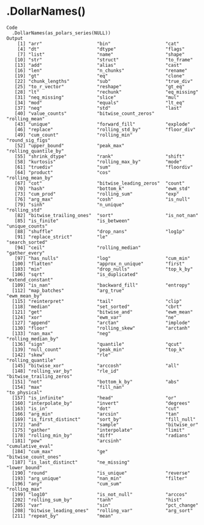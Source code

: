 # .DollarNames(<series>)

    Code
      .DollarNames(as_polars_series(NULL))
    Output
        [1] "arr"                    "bin"                    "cat"                   
        [4] "dt"                     "dtype"                  "flags"                 
        [7] "list"                   "name"                   "shape"                 
       [10] "str"                    "struct"                 "to_frame"              
       [13] "add"                    "alias"                  "cast"                  
       [16] "len"                    "n_chunks"               "rename"                
       [19] "gt"                     "eq"                     "clone"                 
       [22] "chunk_lengths"          "sub"                    "true_div"              
       [25] "to_r_vector"            "reshape"                "gt_eq"                 
       [28] "lt"                     "rechunk"                "eq_missing"            
       [31] "neq_missing"            "slice"                  "mul"                   
       [34] "mod"                    "equals"                 "lt_eq"                 
       [37] "neq"                    "std"                    "last"                  
       [40] "value_counts"           "bitwise_count_zeros"    "rolling_mean"          
       [43] "unique"                 "forward_fill"           "explode"               
       [46] "replace"                "rolling_std_by"         "floor_div"             
       [49] "cum_count"              "rolling_min"            "round_sig_figs"        
       [52] "upper_bound"            "peak_max"               "rolling_quantile_by"   
       [55] "shrink_dtype"           "rank"                   "shift"                 
       [58] "kurtosis"               "rolling_max_by"         "mode"                  
       [61] "truediv"                "sum"                    "floordiv"              
       [64] "product"                "cos"                    "rolling_mean_by"       
       [67] "cot"                    "bitwise_leading_zeros"  "count"                 
       [70] "hash"                   "bottom_k"               "ewm_std"               
       [73] "cum_prod"               "rolling_sum"            "exp"                   
       [76] "arg_max"                "cosh"                   "is_null"               
       [79] "sinh"                   "n_unique"               "rolling_std"           
       [82] "bitwise_trailing_ones"  "sort"                   "is_not_nan"            
       [85] "is_finite"              "is_between"             "unique_counts"         
       [88] "shuffle"                "drop_nans"              "log1p"                 
       [91] "replace_strict"         "le"                     "search_sorted"         
       [94] "ceil"                   "rolling_median"         "gather_every"          
       [97] "has_nulls"              "log"                    "cum_min"               
      [100] "flatten"                "approx_n_unique"        "first"                 
      [103] "min"                    "drop_nulls"             "top_k_by"              
      [106] "sqrt"                   "is_duplicated"          "extend_constant"       
      [109] "is_nan"                 "backward_fill"          "entropy"               
      [112] "map_batches"            "arg_true"               "ewm_mean_by"           
      [115] "reinterpret"            "tail"                   "clip"                  
      [118] "median"                 "set_sorted"             "cbrt"                  
      [121] "get"                    "bitwise_and"            "ewm_mean"              
      [124] "xor"                    "ewm_var"                "ne"                    
      [127] "append"                 "arctan"                 "implode"               
      [130] "floor"                  "rolling_skew"           "arctanh"               
      [133] "nan_max"                "neg"                    "rolling_median_by"     
      [136] "sign"                   "quantile"               "qcut"                  
      [139] "null_count"             "peak_min"               "top_k"                 
      [142] "skew"                   "rle"                    "rolling_quantile"      
      [145] "bitwise_xor"            "arccosh"                "all"                   
      [148] "rolling_var_by"         "rle_id"                 "bitwise_trailing_zeros"
      [151] "not"                    "bottom_k_by"            "abs"                   
      [154] "max"                    "fill_nan"               "to_physical"           
      [157] "is_infinite"            "head"                   "or"                    
      [160] "interpolate_by"         "invert"                 "degrees"               
      [163] "is_in"                  "dot"                    "cut"                   
      [166] "arg_min"                "arcsin"                 "tan"                   
      [169] "is_first_distinct"      "sort_by"                "fill_null"             
      [172] "and"                    "sample"                 "bitwise_or"            
      [175] "gather"                 "interpolate"            "limit"                 
      [178] "rolling_min_by"         "diff"                   "radians"               
      [181] "pow"                    "arcsinh"                "cumulative_eval"       
      [184] "cum_max"                "ge"                     "bitwise_count_ones"    
      [187] "is_last_distinct"       "ne_missing"             "lower_bound"           
      [190] "round"                  "is_unique"              "reverse"               
      [193] "arg_unique"             "nan_min"                "filter"                
      [196] "any"                    "cum_sum"                "rolling_max"           
      [199] "log10"                  "is_not_null"            "arccos"                
      [202] "rolling_sum_by"         "tanh"                   "hist"                  
      [205] "var"                    "sin"                    "pct_change"            
      [208] "bitwise_leading_ones"   "rolling_var"            "arg_sort"              
      [211] "repeat_by"              "mean"                  

